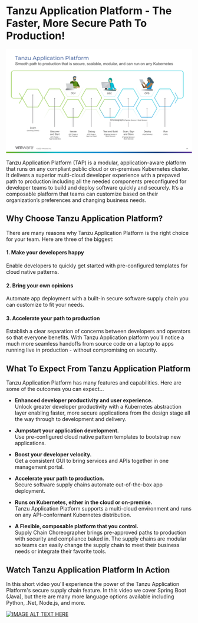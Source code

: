# Tanzu Application Platform - The Faster, More Secure Path To Production!

![Fits the needs of developers, operators, and security teams.](images/path-to-prod.png)

Tanzu Application Platform (TAP) is a modular, application-aware platform that runs on any compliant public cloud or on-premises Kubernetes cluster. It delivers a superior multi-cloud developer experience with a prepaved path to production including all the needed components preconfigured for developer teams to build and deploy software quickly and securely. It’s a composable platform that teams can customize based on their organization’s preferences and changing business needs.

## Why Choose Tanzu Application Platform?

There are many reasons why Tanzu Application Platform is the right choice for your team. Here are three of the biggest:

#### 1. Make your developers happy

Enable developers to quickly get started with pre-configured templates for cloud native patterns.

#### 2. Bring your own opinions

Automate app deployment with a built-in secure software supply chain you can customize to fit your needs.

#### 3. Accelerate your path to production

Establish a clear separation of concerns between developers and operators so that everyone benefits. With Tanzu Application platform you'll notice a much more seamless handoffs from source code on a laptop to apps running live in production - without compromising on security.

## What To Expect From Tanzu Application Platform

Tanzu Application Platform has many features and capabilities. Here are some of the outcomes you can expect...

* **Enhanced developer productivity and user experience.** </br>
Unlock greater developer productivity with a Kubernetes abstraction layer enabling faster, more secure applications from the design stage all the way through to development and delivery.

* **Jumpstart your application development.** </br>
Use pre-configured cloud native pattern templates to bootstrap new applications.

* **Boost your developer velocity.** </br>
Get a consistent GUI to bring services and APIs together in one management portal.

* **Accelerate your path to production.** </br>
Secure software supply chains automate out-of-the-box app deployment.

* **Runs on Kubernetes, either in the cloud or on-premise.** </br>
Tanzu Application Platform supports a multi-cloud environment and runs on any API-conformant Kubernetes distribution.

* **A Flexible, composable platform that you control.** </br>
Supply Chain Choreographer brings pre-approved paths to production with security and compliance baked in. The supply chains are modular so teams can easily change the supply chain to meet their business needs or integrate their favorite tools.

## Watch Tanzu Application Platform In Action

In this short video you'll experience the power of the Tanzu Application Platform's secure supply chain feature. In this video we cover Spring Boot (Java), but there are many more language options available including Python, .Net, Node.js, and more.

[![IMAGE ALT TEXT HERE](https://img.youtube.com/vi/LjUbSiIWUNw/0.jpg)](https://youtu.be/LjUbSiIWUNw)
